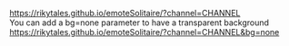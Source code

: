 https://rikytales.github.io/emoteSolitaire/?channel=CHANNEL  
You can add a bg=none parameter to have a transparent background  
https://rikytales.github.io/emoteSolitaire/?channel=CHANNEL&bg=none